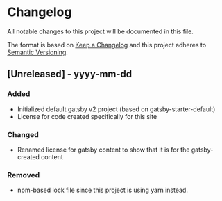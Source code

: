 # Changelog

All notable changes to this project will be documented in this file.

The format is based on [Keep a Changelog](http://keepachangelog.com/en/1.0.0/)
and this project adheres to [Semantic Versioning](http://semver.org/spec/v2.0.0.html).

## [Unreleased] - yyyy-mm-dd

### Added

- Initialized default gatsby v2 project (based on gatsby-starter-default)
- License for code created specifically for this site

### Changed

- Renamed license for gatsby content to show that it is for the gatsby-created content

### Removed

- npm-based lock file since this project is using yarn instead.
